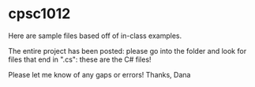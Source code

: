 # cpsc1012
Here are sample files based off of in-class examples.

The entire project has been posted: please go into the folder and look for files that end in ".cs": these are the C# files!

Please let me know of any gaps or errors!
Thanks,
Dana

